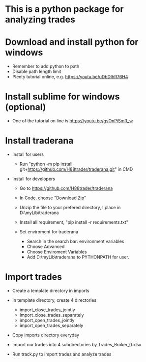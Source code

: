 # This is a python package for analyzing trades

# Download and install python for windows

- Remember to add python to path
- Disable path length limit
- Plenty tutorial online, e.g. https://youtu.be/uDbDIhR76H4

# Install sublime for windows (optional)

- One of the tutorial on line is https://youtu.be/gsOnPiSmR_w

# Install traderana

- Install for users 

   - Run "python -m pip install git+https://github.com/H88trader/traderana.git" in CMD

- Install for developers
   
   - Go to https://github.com/H88trader/traderana
   - In Code, choose "Download Zip"
   - Unzip the file to your prefered directory, I place in D:\myLib\traderana
   - Install all requirement, "pip install -r requirements.txt" 
   - Set enviroment for traderana

       - Search in the search bar: environment variables
       - Choose Advanced
       - Choose Enviroment Variables
       - Add D:\myLib\traderana to PYTHONPATH for user.

# Import trades

- Create a template directory in imports

- In template directory, create 4 directories

   - import_close_trades_jointly
   - import_close_trades_separately
   - import_open_trades_jointly
   - import_open_trades_separately

- Copy imports directory everyday 

- Import our trades into 4 subdirectories by Trades_Broker_0.xlsx

- Run track.py to import trades and analyze trades